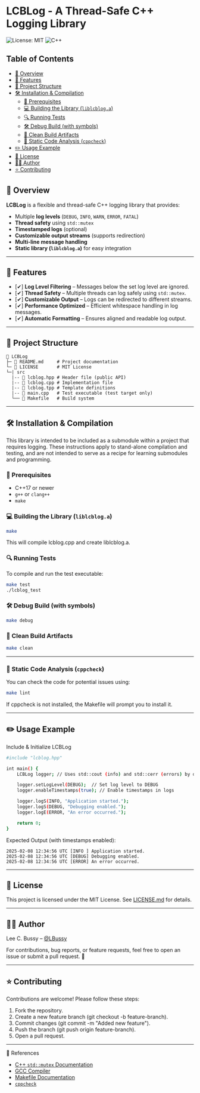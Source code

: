 <!-- omit in toc -->
# LCBLog - A Thread-Safe C++ Logging Library

![License: MIT](https://img.shields.io/badge/license-MIT-blue.svg)
![C++](https://img.shields.io/badge/language-C%2B%2B17-blue)

<!-- omit in toc -->
## Table of Contents

- [📌 Overview](#-overview)
- [🚀 Features](#-features)
- [📂 Project Structure](#-project-structure)
- [🛠️ Installation \& Compilation](#️-installation--compilation)
  - [🔧 Prerequisites](#-prerequisites)
  - [💻 Building the Library (`liblcblog.a`)](#-building-the-library-liblcbloga)
  - [🔍 Running Tests](#-running-tests)
  - [🛠 Debug Build (with symbols)](#-debug-build-with-symbols)
  - [🧹 Clean Build Artifacts](#-clean-build-artifacts)
  - [🔎 Static Code Analysis (`cppcheck`)](#-static-code-analysis-cppcheck)
- [✏️ Usage Example](#️-usage-example)
- [📜 License](#-license)
- [👨‍💻 Author](#-author)
- [⭐ Contributing](#-contributing)


## 📌 Overview

**LCBLog** is a flexible and thread-safe C++ logging library that provides:

- Multiple **log levels** (`DEBUG`, `INFO`, `WARN`, `ERROR`, `FATAL`)
- **Thread safety** using `std::mutex`
- **Timestamped logs** (optional)
- **Customizable output streams** (supports redirection)
- **Multi-line message handling**
- **Static library (`liblcblog.a`)** for easy integration

---

## 🚀 Features

- [✔] **Log Level Filtering** – Messages below the set log level are ignored.
- [✔] **Thread Safety** – Multiple threads can log safely using `std::mutex`.
- [✔] **Customizable Output** – Logs can be redirected to different streams.
- [✔] **Performance Optimized** – Efficient whitespace handling in log messages.
- [✔] **Automatic Formatting** – Ensures aligned and readable log output.

---

## 📂 Project Structure

``` text
📁 LCBLog
├─ 📜 README.md     # Project documentation
└─ 📜 LICENSE       # MIT License
└─| src
  |-- 📜 lcblog.hpp # Header file (public API)
  |-- 📜 lcblog.cpp # Implementation file
  |-- 📜 lcblog.tpp # Template definitions
  |-- 📜 main.cpp   # Test executable (test target only)
  └── 📜 Makefile   # Build system
```

---

## 🛠️ Installation & Compilation

This library is intended to be included as a submodule within a project that requires logging.
These instructions apply to stand-alone compilation and testing, and are not intended to serve
as a recipe for learning submodules and programming.

### 🔧 Prerequisites

- C++17 or newer
- `g++` or `clang++`
- `make`

### 💻 Building the Library (`liblcblog.a`)

``` bash
make
```

This will compile lcblog.cpp and create liblcblog.a.

### 🔍 Running Tests

To compile and run the test executable:

``` bash
make test
./lcblog_test
```

### 🛠 Debug Build (with symbols)

``` bash
make debug
```

### 🧹 Clean Build Artifacts

``` bash
make clean
```

---

### 🔎 Static Code Analysis (`cppcheck`)

You can check the code for potential issues using:

``` bash
make lint
```

If cppcheck is not installed, the Makefile will prompt you to install it.

---

## ✏️ Usage Example

Include & Initialize LCBLog

``` bash
#include "lcblog.hpp"

int main() {
    LCBLog logger; // Uses std::cout (info) and std::cerr (errors) by default

    logger.setLogLevel(DEBUG);  // Set log level to DEBUG
    logger.enableTimestamps(true); // Enable timestamps in logs

    logger.logS(INFO, "Application started.");
    logger.logS(DEBUG, "Debugging enabled.");
    logger.logE(ERROR, "An error occurred.");

    return 0;
}
```

Expected Output (with timestamps enabled):

``` text
2025-02-08 12:34:56 UTC [INFO ] Application started.
2025-02-08 12:34:56 UTC [DEBUG] Debugging enabled.
2025-02-08 12:34:56 UTC [ERROR] An error occurred.
```

---

## 📜 License

This project is licensed under the MIT License. See [LICENSE.md](LICENSE.md) for details.

---

## 👨‍💻 Author

Lee C. Bussy – [@LBussy](https://github.com/lbussy)

For contributions, bug reports, or feature requests, feel free to open an issue or submit a pull request. 🚀

---

## ⭐ Contributing

Contributions are welcome! Please follow these steps:

1. Fork the repository.
2. Create a new feature branch (git checkout -b feature-branch).
3. Commit changes (git commit -m "Added new feature").
4. Push the branch (git push origin feature-branch).
5. Open a pull request.

---

🔗 References

- [C++ `std::mutex` Documentation](https://en.cppreference.com/w/cpp/thread/mutex)
- [GCC Compiler](https://gcc.gnu.org/)
- [Makefile Documentation](https://www.gnu.org/software/make/manual/make.html)
- [`cppcheck`](http://cppcheck.sourceforge.net/)
